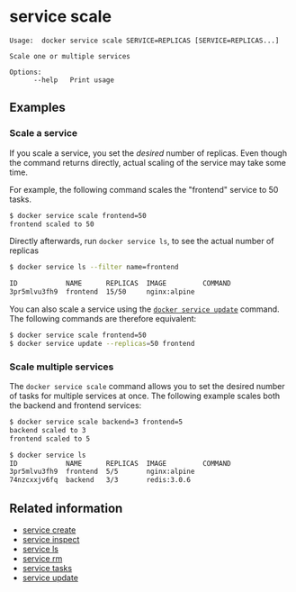 <!--[metadata]>
+++
title = "service scale"
description = "The service scale command description and usage"
keywords = ["service, scale"]
advisory = "rc"
[menu.main]
parent = "smn_cli"
+++
<![end-metadata]-->

# service scale

    Usage:	docker service scale SERVICE=REPLICAS [SERVICE=REPLICAS...]

    Scale one or multiple services

    Options:
          --help   Print usage


## Examples

### Scale a service

If you scale a service, you set the *desired* number of replicas. Even though
the command returns directly, actual scaling of the service may take some time.

For example, the following command scales the "frontend" service to 50 tasks.

```bash
$ docker service scale frontend=50
frontend scaled to 50
```

Directly afterwards, run `docker service ls`, to see the actual number of
replicas

```bash
$ docker service ls --filter name=frontend

ID            NAME      REPLICAS  IMAGE         COMMAND
3pr5mlvu3fh9  frontend  15/50     nginx:alpine
```

You can also scale a service using the [`docker service update`](service_update.md)
command. The following commands are therefore equivalent:

```bash
$ docker service scale frontend=50
$ docker service update --replicas=50 frontend
```

### Scale multiple services

The `docker service scale` command allows you to set the desired number of
tasks for multiple services at once. The following example scales both the
backend and frontend services:

```bash
$ docker service scale backend=3 frontend=5
backend scaled to 3
frontend scaled to 5

$ docker service ls
ID            NAME      REPLICAS  IMAGE         COMMAND
3pr5mlvu3fh9  frontend  5/5       nginx:alpine
74nzcxxjv6fq  backend   3/3       redis:3.0.6
```

## Related information

* [service create](service_create.md)
* [service inspect](service_inspect.md)
* [service ls](service_ls.md)
* [service rm](service_rm.md)
* [service tasks](service_tasks.md)
* [service update](service_update.md)
